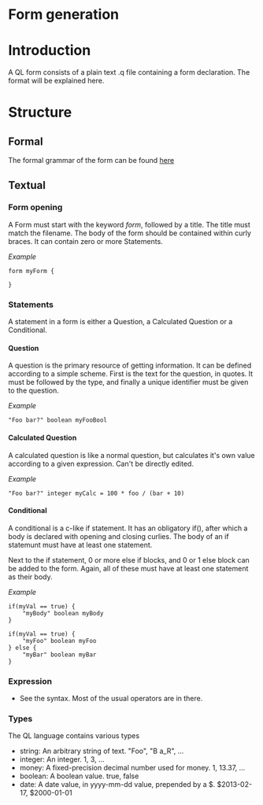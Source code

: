 Form generation
===============

# Introduction
A QL form consists of a plain text .q file containing a form declaration. 
The format will be explained here.

# Structure

## Formal
The formal grammar of the form can be found [here](../src/lang/ql/syntax/QL.rsc)

## Textual

### Form opening
A Form must start with the keyword *form*, followed by a title. The title must 
match the filename. The body of the form should be contained within curly 
braces. It can contain zero or more Statements. 

_Example_

```
form myForm {

} 
```

### Statements
A statement in a form is either a Question, a Calculated Question or a Conditional.

#### Question
A question is the primary resource of getting information. It can be defined 
according to a simple scheme. First is the text for the question, in quotes. 
It must be followed by the type, and finally a unique identifier must be given 
to the question.

_Example_

```
"Foo bar?" boolean myFooBool
```

#### Calculated Question
A calculated question is like a normal question, but calculates it's own value
according to a given expression. Can't be directly edited. 

_Example_

```
"Foo bar?" integer myCalc = 100 * foo / (bar + 10)
```
#### Conditional
A conditional is a c-like if statement. It has an obligatory if(<condition>), 
after which a body is declared with opening and closing curlies. The body of
an if statemunt must have at least one statement.

Next to the if statement, 0 or more else if blocks, and 0 or 1 else block can be
added to the form. Again, all of these must have at least one statement as 
their body. 

_Example_

```
if(myVal == true) {
    "myBody" boolean myBody
}

if(myVal == true) {
    "myFoo" boolean myFoo
} else {
    "myBar" boolean myBar
}
```
### Expression
* See the syntax. Most of the usual operators are in there.

### Types
The QL language contains various types
* string: An arbitrary string of text. "Foo", "B a_R", ...
* integer: An integer. 1, 3, ...
* money: A fixed-precision decimal number used for money. 1, 13.37, ...
* boolean: A boolean value. true, false
* date: A date value, in yyyy-mm-dd value, prepended by a $. $2013-02-17, $2000-01-01 
